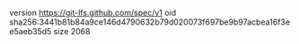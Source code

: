 version https://git-lfs.github.com/spec/v1
oid sha256:3441b81b84a9ce146d4790632b79d020073f697be9b97acbea16f3ee5aeb35d5
size 2068

